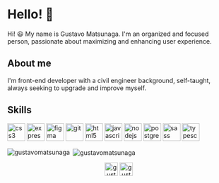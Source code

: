 # Hello! :space_invader:

Hi! :smiley:  My name is Gustavo Matsunaga. I'm an organized and focused person, passionate about maximizing and enhancing user experience.

## About me 
I'm front-end developer with a civil engineer background, self-taught, always seeking to upgrade  and improve myself. 

## Skills 

<p align="left"><img src="https://devicons.github.io/devicon/devicon.git/icons/css3/css3-original-wordmark.svg" alt="css3" width="40" height="40"/> <img src="https://devicons.github.io/devicon/devicon.git/icons/express/express-original-wordmark.svg" alt="express" width="40" height="40"/> <img src="https://www.vectorlogo.zone/logos/figma/figma-icon.svg" alt="figma" width="40" height="40"/> <img src="https://www.vectorlogo.zone/logos/git-scm/git-scm-icon.svg" alt="git" width="40" height="40"/> <img src="https://devicons.github.io/devicon/devicon.git/icons/html5/html5-original-wordmark.svg" alt="html5" width="40" height="40"/> <img src="https://devicons.github.io/devicon/devicon.git/icons/javascript/javascript-original.svg" alt="javascript" width="40" height="40"/> <img src="https://devicons.github.io/devicon/devicon.git/icons/nodejs/nodejs-original-wordmark.svg" alt="nodejs" width="40" height="40"/> <img src="https://devicons.github.io/devicon/devicon.git/icons/postgresql/postgresql-original-wordmark.svg" alt="postgresql" width="40" height="40"/> <img src="https://devicons.github.io/devicon/devicon.git/icons/sass/sass-original.svg" alt="sass" width="40" height="40"/> <img src="https://devicons.github.io/devicon/devicon.git/icons/typescript/typescript-original.svg" alt="typescript" width="40" height="40"/></p>

<p><img align="left" src="https://github-readme-stats.vercel.app/api/top-langs/?username=gustavomatsunaga&layout=compact&hide=html" alt="gustavomatsunaga" /></p>

<p>&nbsp;<img align="center" src="https://github-readme-stats.vercel.app/api?username=gustavomatsunaga&show_icons=true" alt="gustavomatsunaga" /></p>

<p align="center">
<a href="https://linkedin.com/in/gustavo-matsunaga-0628461a3/" target="blank"><img align="center" src="https://cdn.jsdelivr.net/npm/simple-icons@3.0.1/icons/linkedin.svg" alt="gustavo-matsunaga-0628461a3/" height="30" width="30" /></a>
<a href="https://fb.com/gustavo.m.matsunaga" target="blank"><img align="center" src="https://cdn.jsdelivr.net/npm/simple-icons@3.0.1/icons/facebook.svg" alt="gustavo.m.matsunaga" height="30" width="30" /></a>
</p>





